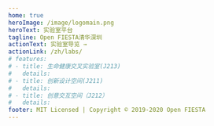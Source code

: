 ```yaml
---
home: true
heroImage: /image/logomain.png
heroText: 实验室平台
tagline: Open FIESTA清华深圳
actionText: 实验室导览 →
actionLink: /zh/labs/
# features:
# - title: 生命健康交叉实验室(J213)
#   details: 
# - title: 创新设计空间(J211)
#   details: 
# - title: 创意交互空间（J212）
#   details: 
footer: MIT Licensed | Copyright © 2019-2020 Open FIESTA
---
```



<template>
<v-row no-gutters>
<v-card
    class="sm"
    max-width="297"
  >
    <a href="/zh/labs/bio/">
    <v-img
      src="/image/lab/biolab.jpg"
      height="166px"
    ></v-img>
    </a>
    <v-card-title>
      生命健康交叉实验室
    </v-card-title>
    <v-card-subtitle>
      (Bio-X Lab)
    </v-card-subtitle>
</v-card>
<v-card
    class="sm"
    max-width="297"
  >
    <a href="/zh/labs/idea/">
    <v-img
      src="/image/lab/ideacafe.jpg"
      height="166px"
    ></v-img>
    </a>
    <v-card-title>
      创意交互空间
    </v-card-title>
    <v-card-subtitle>
      (Idea Cafe)
    </v-card-subtitle>
</v-card>
<v-card
    class="sm"
    max-width="297"
  >
    <a href="/zh/labs/iid/">
    <v-img
      src="/image/lab/iidspace.jpg"
      height="166px"
    ></v-img>
    </a>
    <v-card-title>
      创新设计空间
    </v-card-title>
    <v-card-subtitle>
      (Design + Space)
    </v-card-subtitle>
</v-card>
</v-row>
</template>

<br/>

<br>
<div id="app">
<v-app id="inspire">
 <v-carousel cycle height="400" hide-delimiter-background show-arrows-on-hover>
    <v-carousel-item>
      <v-sheet color="white" height="100%">
        <v-row class="fill-height" align="center" justify="center">
          <v-img src="/image/residency.jpg"></v-img>
        </v-row>
      </v-sheet>
    </v-carousel-item>
    <v-carousel-item>
      <v-sheet height="100%">
        <v-row class="fill-height" align="center" justify="center">
          <v-img src="/image/goshimg.jpg"></v-img>
        </v-row>
      </v-sheet>
    </v-carousel-item>
        <v-carousel-item>
      <v-sheet height="100%">
        <v-row class="fill-height" align="center" justify="center">
          <v-img src="/image/summercampimg.jpg"></v-img>  
        </v-row>
      </v-sheet>
    </v-carousel-item>
        </v-carousel-item>
        <v-carousel-item>
      <v-sheet height="100%">
        <v-row class="fill-height" align="center" justify="center">
          <v-img src="/image/joelimg.jpg"></v-img>
        </v-row>
      </v-sheet>
    </v-carousel-item>
 </v-carousel>
 </v-app>
 </div>
<br>